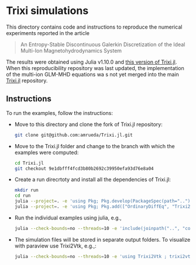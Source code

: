 # Trixi simulations

This directory contains code and instructions to reproduce the numerical
experiments reported in the article

> An Entropy-Stable Discontinuous Galerkin Discretization of the Ideal Multi-Ion Magnetohydrodynamics System

The results were obtained using Julia v1.10.0 and [this version of Trixi.jl](https://github.com/amrueda/Trixi.jl/tree/9e1dbfff4fcd3b80b2692c39950efa93d76e8a04). When this reproducibility repository was last updated, the implementation of the multi-ion GLM-MHD equations wa s not yet merged into the main [Trixi.jl](https://github.com/trixi-framework/Trixi.jl/) repository.

## Instructions

To run the examples, follow the instructions:

* Move to this directory and clone the fork of Trixi.jl repository:
  ```bash
  git clone git@github.com:amrueda/Trixi.jl.git
  ```
* Move to the Trixi.jl folder and change to the branch with which the examples were computed:
  ```bash
  cd Trixi.jl
  git checkout 9e1dbfff4fcd3b80b2692c39950efa93d76e8a04
  ```
* Create a run direcrtoty and install all the dependencies of Trixi.jl:
  ```bash
  mkdir run
  cd run
  julia --project=. -e 'using Pkg; Pkg.develop(PackageSpec(path=".."))' # Install local Trixi.jl clone
  julia --project=. -e 'using Pkg; Pkg.add(["OrdinaryDiffEq", "Trixi2Vtk", "Plots"])' # Install additional packages
  ```
* Run the individual examples using julia, e.g.,
  ```bash
  julia --check-bounds=no --threads=10 -e 'include(joinpath("..", "convergence", "runelixirs.jl"))'
  ```
* The simulation files will be stored in separate output folders. To visualize with paraview use Trixi2Vtk, e.g.,:
  ```bash
  julia --check-bounds=no --threads=10 -e 'using Trixi2Vtk ; trixi2vtk(joinpath("..", "khi", "khi_glm_H_H2", "out", "solution_0*.h5"), output_directory="out")'
  ```
